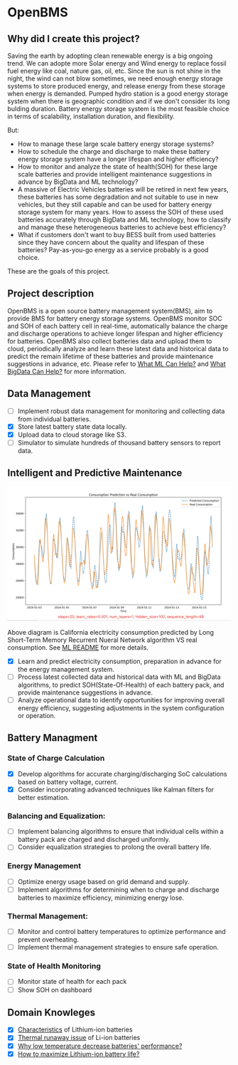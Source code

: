 # OpenBMS
## Why did I create this project?
Saving the earth by adopting clean renewable energy is a big ongoing trend. We can adopte more Solar energy and Wind energy to replace fossil fuel energy like coal, nature gas, oil, etc. Since the sun is not shine in the night, the wind can not blow sometimes, we need enough energy storage systems to store produced energy, and release energy from these storage when energy is demanded. Pumped hydro station is a good energy storage system when there is geographic condition and if we don't consider its long bulding duration. Battery energy storage system is the most feasible choice in terms of scalability, installation duration, and flexibility.

But:
- How to manage these large scale battery energy storage systems?
- How to schedule the charge and discharge to make these battery energy storage system have a longer lifespan and higher efficiency?
- How to monitor and analyze the state of health(SOH) for these large scale batteries and provide intelligent maintenance suggestions in advance by BigData and ML technology?
- A massive of Electric Vehicles batteries will be retired in next few years, these batteries has some degradation and not suitable to use in new vehicles, but they still capable and can be used for battery energy storage system for many years. How to assess the SOH of these used batteries accurately through BigData and ML technology, how to classify and manage these heterogeneous batteries to achieve best efficiency?
- What if customers don't want to buy BESS built from used batteries since they have concern about the quality and lifespan of these batteries? Pay-as-you-go energy as a service probably is a good choice.

These are the goals of this project.

## Project description
OpenBMS is a open source battery management system(BMS), aim to provide BMS for battery energy storage systems. OpenBMS monitor SOC and SOH of each battery cell in real-time, automatically balance the charge and discharge operations to achieve longer lifespan and higher efficiency for batteries. OpenBMS also collect batteries data and upload them to cloud, periodically analyze and learn these latest data and historical data to predict the remain lifetime of these batteries and provide maintenance suggestions in advance, etc. Please refer to [What ML Can Help?](./ml/README.md) and [What BigData Can Help?](./spark/README.md) for more information.

## Data Management
- [ ] Implement robust data management for monitoring and collecting data from individual batteries.
- [x] Store latest battery state data locally.
- [x] Upload data to cloud storage like S3.
- [ ] Simulator to simulate hundreds of thousand battery sensors to report data.

## Intelligent and Predictive Maintenance

![image](./ml/resources/ca_elec_consumption_prediction.png)

Above diagram is California electricity consumption predicted by Long Short-Term Memory Recurrent Nueral Network algorithm VS real consumption. See [ML README](./ml/README.md) for more details.

- [x] Learn and predict electricity consumption, preparation in advance for the energy management system.
- [ ] Process latest collected data and historical data with ML and BigData algorithms, to predict SOH(State-Of-Health) of each battery pack, and provide maintenance suggestions in advance.
- [ ] Analyze operational data to identify opportunities for improving overall energy efficiency, suggesting adjustments in the system configuration or operation.

## Battery Managment

### State of Charge Calculation
- [x] Develop algorithms for accurate charging/discharging SoC calculations based on battery voltage, current.
- [x] Consider incorporating advanced techniques like Kalman filters for better estimation.

### Balancing and Equalization:
- [ ] Implement balancing algorithms to ensure that individual cells within a battery pack are charged and discharged uniformly.
- [ ] Consider equalization strategies to prolong the overall battery life.

### Energy Management
- [ ] Optimize energy usage based on grid demand and supply.
- [ ] Implement algorithms for determining when to charge and discharge batteries to maximize efficiency, minimizing energy lose.

### Thermal Management:
- [ ] Monitor and control battery temperatures to optimize performance and prevent overheating.
- [ ] Implement thermal management strategies to ensure safe operation.

### State of Health Monitoring
- [ ] Monitor state of health for each pack
- [ ] Show SOH on dashboard 

## Domain Knowleges
- [x] [Characteristics](./docs/characteristic-of-lithium-ion-battery.md) of Lithium-ion batteries
- [x] [Thermal runaway issue](./docs/thermal-runaway-issue.md) of Li-ion batteries
- [x] [Why low temperature decrease batteries' performance?](./docs/decreased-perf-under-low-temperature.md)
- [x] [How to maximize Lithium-ion battery life?](./docs/how-to-maximize-lithium-ion-battery-life.md)